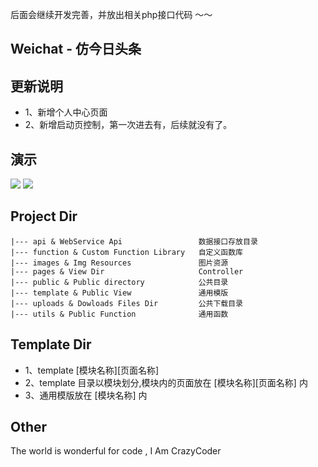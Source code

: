 后面会继续开发完善，并放出相关php接口代码 ～～

Weichat - 仿今日头条
------

更新说明
------

 * 1、新增个人中心页面
 * 2、新增启动页控制，第一次进去有，后续就没有了。

演示
------
<img src="https://github.com/CrazyCodes/WeiXin-SmallApps-Information/blob/master/test/index.gif">
<img src="https://github.com/CrazyCodes/WeiXin-SmallApps-Information/blob/master/test/pic3.gif">


Project Dir
------
```shell
|--- api & WebService Api                 数据接口存放目录
|--- function & Custom Function Library   自定义函数库
|--- images & Img Resources               图片资源
|--- pages & View Dir                     Controller
|--- public & Public directory            公共目录
|--- template & Public View               通用模版
|--- uploads & Dowloads Files Dir         公共下载目录
|--- utils & Public Function              通用函数
```

Template Dir
------
* 1、template [模块名称][页面名称]
* 2、template 目录以模块划分,模块内的页面放在 [模块名称][页面名称] 内
* 3、通用模版放在 [模块名称] 内


Other
------
The world is wonderful for code , I Am CrazyCoder

